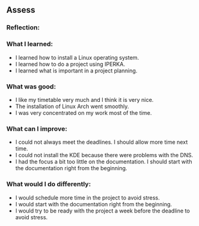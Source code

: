## Assess

### Reflection:

### What I learned:
- I learned how to install a Linux operating system.
- I learned how to do a project using IPERKA.
- I learned what is important in a project planning.

### What was good:
- I like my timetable very much and I think it is very nice.
- The installation of Linux Arch went smoothly. 
- I was very concentrated on my work most of the time.

### What can I improve:
- I could not always meet the deadlines. I should allow more time next time.
- I could not install the KDE because there were problems with the DNS.
- I had the focus a bit too little on the documentation. I should start with the documentation right from the beginning.

### What would I do differently:
- I would schedule more time in the project to avoid stress.
- I would start with the documentation right from the beginning.
- I would try to be ready with the project a week before the deadline to avoid stress.
